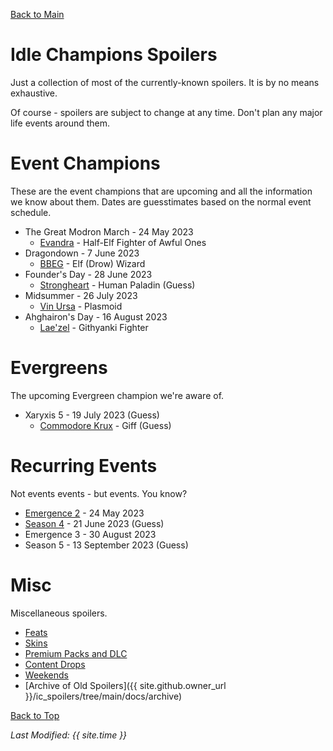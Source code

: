 [Back to Main](index.md)

# Idle Champions Spoilers

Just a collection of most of the currently-known spoilers. It is by no means exhaustive.

Of course - spoilers are subject to change at any time. Don't plan any major life events around them.

# Event Champions

These are the event champions that are upcoming and all the information we know about them. Dates are guesstimates based on the normal event schedule.

* The Great Modron March - 24 May 2023
  * [Evandra](evandra.md) - Half-Elf Fighter of Awful Ones
* Dragondown - 7 June 2023
  * [BBEG](bbeg.md) - Elf (Drow) Wizard
* Founder's Day - 28 June 2023
  * [Strongheart](strongheart.md) - Human Paladin (Guess)
* Midsummer - 26 July 2023
  * [Vin Ursa](vinursa.md) - Plasmoid
* Ahghairon's Day - 16 August 2023
  * [Lae'zel](laezel.md) - Githyanki Fighter

# Evergreens

The upcoming Evergreen champion we're aware of.

* Xaryxis 5 - 19 July 2023 (Guess)
  * [Commodore Krux](krux.md) - Giff (Guess)

# Recurring Events

Not events events - but events. You know?

* [Emergence 2](emergence_2.md) - 24 May 2023
* [Season 4](season_4.md) - 21 June 2023 (Guess)
* Emergence 3 - 30 August 2023
* Season 5 - 13 September 2023 (Guess)

# Misc

Miscellaneous spoilers.

* [Feats](feats.md)
* [Skins](skins.md)
* [Premium Packs and DLC](premium.md)
* [Content Drops](contentdrops.md)
* [Weekends](weekends.md)
* [Archive of Old Spoilers]({{ site.github.owner_url }}/ic_spoilers/tree/main/docs/archive)

[Back to Top](#top)

*Last Modified: {{ site.time }}*